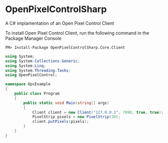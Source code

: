 # OpenPixelControlSharp
A C# implamentation of an Open Pixel Control Client

To install Open Pixel Control Client, run the following command in the Package Manager Console
```
PM> Install-Package OpenPixelControlSharp.Core.Client
```

```csharp
using System;
using System.Collections.Generic;
using System.Linq;
using System.Threading.Tasks;
using OpenPixelControl;

namespace OpcExample
{
    public class Program
    {
        public static void Main(string[] args)
        {
            Client client = new Client("127.0.0.1", 7890, true, true);
            PixelStrip pixels = new PixelStrip(30);
            client.putPixels(pixels);
        }
    }
}
```
